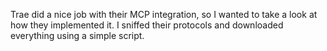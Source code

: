 Trae did a nice job with their MCP integration, so I wanted to take a look at how they implemented it. I sniffed their protocols and downloaded everything using a simple script. 
